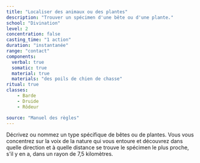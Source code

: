 ```yaml
---
title: "Localiser des animaux ou des plantes"
description: "Trouver un spécimen d'une bête ou d'une plante."
school: "Divination"
level: 2
concentration: false
casting_time: "1 action"
duration: "instantanée"
range: "contact"
components:
  verbal: true
  somatic: true
  material: true
  materials: "des poils de chien de chasse"
ritual: true
classes:
    - Barde
    - Druide
    - Rôdeur

source: "Manuel des règles"
---
```

Décrivez ou nommez un type spécifique de bêtes ou de plantes. Vous vous concentrez sur la voix de la nature qui vous entoure et découvrez dans quelle direction et à quelle distance se trouve le spécimen le plus proche, s'il y en a, dans un rayon de 7,5 kilomètres.
